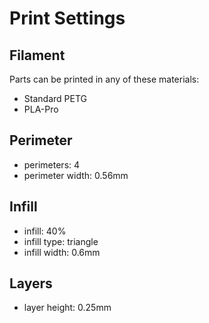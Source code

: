 # Print Settings
## Filament
Parts can be printed in any of these materials:

* Standard PETG
* PLA-Pro

## Perimeter

* perimeters: 4
* perimeter width: 0.56mm

## Infill

* infill: 40%
* infill type: triangle
* infill width: 0.6mm

## Layers

* layer height: 0.25mm

